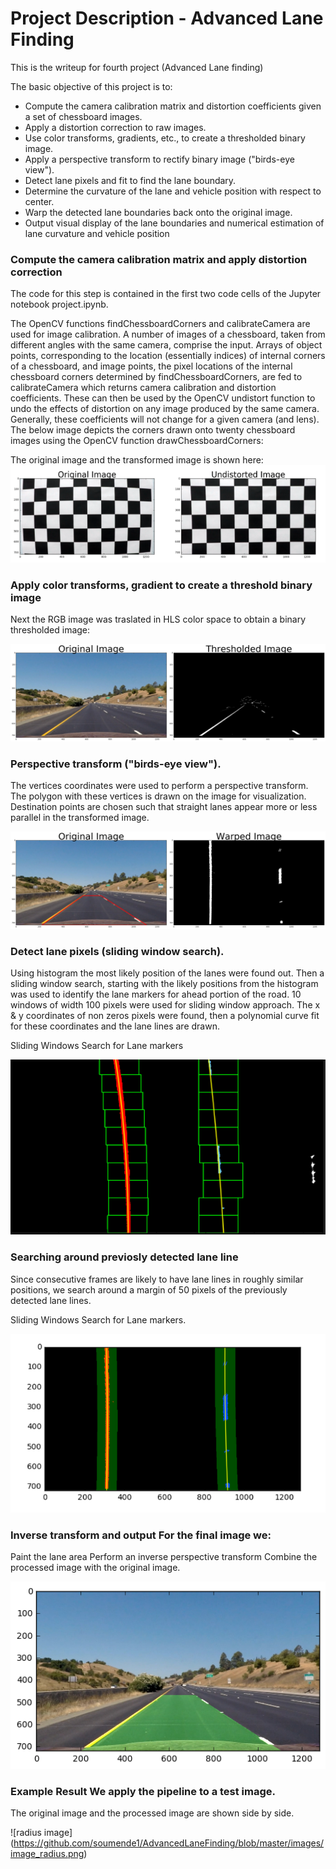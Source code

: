 # Project Description - Advanced Lane Finding
This is the writeup for fourth project (Advanced Lane finding)

The basic objective of this project is to:

- Compute the camera calibration matrix and distortion coefficients given a set of chessboard images.
- Apply a distortion correction to raw images.
- Use color transforms, gradients, etc., to create a thresholded binary image.
- Apply a perspective transform to rectify binary image ("birds-eye view").
- Detect lane pixels and fit to find the lane boundary.
- Determine the curvature of the lane and vehicle position with respect to center.
- Warp the detected lane boundaries back onto the original image.
- Output visual display of the lane boundaries and numerical estimation of lane curvature and vehicle position

### Compute the camera calibration matrix and apply distortion correction

The code for this step is contained in the first two code cells of the Jupyter notebook project.ipynb.

The OpenCV functions findChessboardCorners and calibrateCamera are used for image calibration. A number of images of a chessboard, taken from different angles with the same camera, comprise the input. Arrays of object points, corresponding to the location (essentially indices) of internal corners of a chessboard, and image points, the pixel locations of the internal chessboard corners determined by findChessboardCorners, are fed to calibrateCamera which returns camera calibration and distortion coefficients. These can then be used by the OpenCV undistort function to undo the effects of distortion on any image produced by the same camera. Generally, these coefficients will not change for a given camera (and lens). The below image depicts the corners drawn onto twenty chessboard images using the OpenCV function drawChessboardCorners:

The original image and the transformed image is shown here:
![before-after comparison](/images/undistort_output.png)

### Apply color transforms, gradient to create a threshold binary image

Next the RGB image was traslated in  HLS color space to obtain a binary thresholded image:

![color transform](/images/color_transform.png)

### Perspective transform ("birds-eye view"). 
The vertices coordinates were used to perform a perspective transform. The polygon with these vertices is drawn on the image for visualization. Destination points are chosen such that straight lanes appear more or less parallel in the transformed image.

![Perspective transform](https://github.com/soumende1/AdvancedLaneFinding/blob/master/images/perspective_transform.png) 

### Detect lane pixels (sliding window search). 
Using histogram the most likely position of the lanes were found out. Then a sliding window search, starting with the likely positions from the histogram was used to identify the lane markers for ahead portion of the road. 10 windows of width 100 pixels were used for sliding window approach. The x & y coordinates of non zeros pixels were found, then a polynomial curve fit for these coordinates and the lane lines are drawn.

Sliding Windows Search for Lane markers  

![Sliding window transform](/images/sliding_window.png)

### Searching around previosly detected lane line 

Since consecutive frames are likely to have lane lines in roughly similar positions, we search around a margin of 50 pixels of the previously detected lane lines.

Sliding Windows Search for Lane markers. 

![Sliding window transform](/images/sliding_window1.png)

### Inverse transform and output For the final image we:

Paint the lane area
Perform an inverse perspective transform
Combine the processed image with the original image.

![final image](https://github.com/soumende1/AdvancedLaneFinding/blob/master/images/final_image.png)

### Example Result We apply the pipeline to a test image. 
The original image and the processed image are shown side by side.

![radius image] (https://github.com/soumende1/AdvancedLaneFinding/blob/master/images/image_radius.png)




